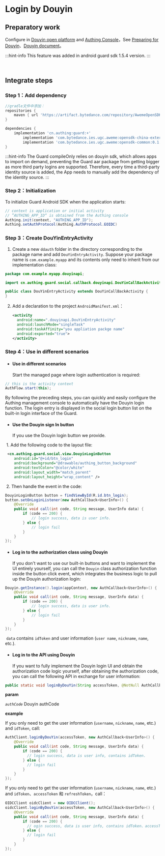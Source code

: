 # Login by Douyin

<LastUpdated/>

## Preparatory work

Configure in [Douyin open platform](https://developer.open-douyin.com/) and [Authing Console](https://authing.cn/)，See [Preparing for Douyin](../../../guides/connections/social/douyin-mobile/README.md)、[Douyin document](https://developer.open-douyin.com/docs/resource/zh-CN/dop/develop/sdk/mobile-app/permission/android/permission-develop-guide)。

:::hint-info
This feature was added in android guard sdk 1.5.4 version.
:::

<br>

## Integrate steps

### Step 1：Add dependency

```groovy
//gradle文件中添加：
repositories {
    maven { url 'https://artifact.bytedance.com/repository/AwemeOpenSDK' }
}

dependencies {
    implementation 'cn.authing:guard:+'
		implementation 'com.bytedance.ies.ugc.aweme:opensdk-china-external:0.1.9.6'
		implementation 'com.bytedance.ies.ugc.aweme:opensdk-common:0.1.9.6'
}
```

:::hint-info
The Guard compileOnly relies on douyin sdk, which allows apps to import on demand, preventing the Guard aar package from getting bigger as more third party logins are supported. Therefore, every time a third-party identity source is added, the App needs to manually add the dependency of the identity source.
:::

### Step 2：Initialization 

To initialize Guard Android SDK when the application starts:

```java
// context is application or initial activity
// ”AUTHING_APP_ID“ is obtained from the Authing console
Authing.init(context, "AUTHING_APP_ID");
Authing.setAuthProtocol(Authing.AuthProtocol.EOIDC)
```

### Step 3：Create DouYinEntryActivity

1. Create a new `ddauth` folder in the directory corresponding to the package name and add `DouYinEntryActivity`. Suppose your package name is `com.example.myapp` and its contents only need to inherit from our implementation class:

```java
package com.example.myapp.douyinapi;

import cn.authing.guard.social.callback.douyinapi.DouYinCallBackActivity;

public class DouYinEntryActivity extends DouYinCallBackActivity {
}
```

2. Add a declaration to the project `AndroidManifest.xml`：

   ```xml
   <activity
     android:name=".douyinapi.DouYinEntryActivity"
     android:launchMode="singleTask"
     android:taskAffinity="you appliation packge name"
     android:exported="true">
   </activity>
   ```

### Step 4：Use in different scenarios

- #### Use in different scenarios

  Start the managed page where login authentication is required:

```java
// this is the activity context
AuthFlow.start(this);
```

By following the preceding steps, you can quickly and easily configure the Authing management console to automatically have the Douyin login function. The login entry is displayed in the social login button list on the built-in login interface of the Guard.

- #### Use the Douyin sign In button

  If you use the Douyin login button we provide.

​		1. Add the following code to the layout file:

```xml
 <cn.authing.guard.social.view.DouyinLoginButton
    android:id="@+id/btn_login"
    android:background="@drawable/authing_button_background"
    android:textColor="@color/white"
    android:layout_width="match_parent"
    android:layout_height="wrap_content" />
```

​		2. Then handle the event in the code:

```java
DouyinLoginButton button = findViewById(R.id.btn_login);
button.setOnLoginListener(new AuthCallback<UserInfo>() {
    @Override
    public void call(int code, String message, UserInfo data) {
      	if (code == 200) {
        	// login success, data is user info.
       	} else {
        	// login fail
      	}
    }
});
```

- #### Log in to the authorization class using Douyin

  If you don't want to use our built-in buttons and want to implement the UI entirely yourself, you can call the `Douyin` class authorization function inside the button click event, which integrates the business logic to pull up the Douyin authorization login:

```java
Douyin.getInstance().login(appContext, new AuthCallback<UserInfo>() {
    @Override
    public void call(int code, String message, UserInfo data) {
        if (code == 200) {
        	// login success, data is user info.
       	} else {
        	// login fail
      	}
    }
});
```

​	`data` contains `idToken` and user information (`user name`, `nickname`, `name`, etc.).

- #### Log in to the API using Douyin

  If you want to fully implement the Douyin login UI and obtain the authorization code logic yourself, after obtaining the authorization code, you can call the following API in exchange for user information:

```java
public static void loginByDouYin(String accessToken, @NotNull AuthCallback<UserInfo> callback)
```

**param**

*`authCode`* Douyin authCode

**example**

If you only need to get the user information (`username`, `nickname`, `name`, etc.) and `idToken`, call:

```java
AuthClient.loginByDouYin(accessToken, new AuthCallback<UserInfo>() {
    @Override
    public void call(int code, String message, UserInfo data) {
        if (code == 200) {
          // login success, data is user info, contains idToken.
        } else {
          // login fail
        }
    }
});
```

If you only need to get the user information (`username`, `nickname`, `name`, etc.) and `idToken`、`accessToken` 和 `refreshToken`，call：

```java
OIDCClient oidcClient = new OIDCClient();
oidcClient.loginByDouYin(accessToken, new AuthCallback<UserInfo>() {
    @Override
    public void call(int code, String message, UserInfo data) {
        if (code == 200) {
          // ogin success, data is user info, contains idToken、accessToken and refreshToken.
        } else {
          // login fail
        }
    }
});
```

